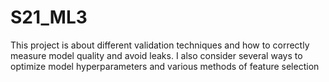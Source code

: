 # S21_ML3
This project is about different validation techniques and how to correctly measure model quality and avoid leaks. I also consider several ways to optimize model hyperparameters and various methods of feature selection
